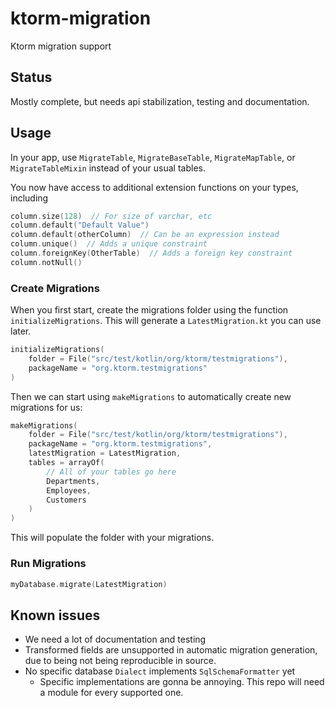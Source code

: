 # ktorm-migration
Ktorm migration support

## Status

Mostly complete, but needs api stabilization, testing and documentation.

## Usage

In your app, use `MigrateTable`, `MigrateBaseTable`, `MigrateMapTable`, or `MigrateTableMixin` instead of your usual tables.

You now have access to additional extension functions on your types, including

```kotlin
column.size(128)  // For size of varchar, etc
column.default("Default Value")
column.default(otherColumn)  // Can be an expression instead
column.unique()  // Adds a unique constraint
column.foreignKey(OtherTable)  // Adds a foreign key constraint
column.notNull()
```

### Create Migrations

When you first start, create the migrations folder using the function `initializeMigrations`.  This will generate a `LatestMigration.kt` you can use later.

```kotlin
initializeMigrations(
    folder = File("src/test/kotlin/org/ktorm/testmigrations"),
    packageName = "org.ktorm.testmigrations"
)
```

Then we can start using `makeMigrations` to automatically create new migrations for us:

```kotlin
makeMigrations(
    folder = File("src/test/kotlin/org/ktorm/testmigrations"),
    packageName = "org.ktorm.testmigrations",
    latestMigration = LatestMigration,
    tables = arrayOf(
        // All of your tables go here
        Departments,
        Employees,
        Customers
    )
)
```

This will populate the folder with your migrations.

### Run Migrations

```kotlin
myDatabase.migrate(LatestMigration)
```

## Known issues

- We need a lot of documentation and testing
- Transformed fields are unsupported in automatic migration generation, due to being not being reproducible in source.
- No specific database `Dialect` implements `SqlSchemaFormatter` yet
  - Specific implementations are gonna be annoying.  This repo will need a module for every supported one.
